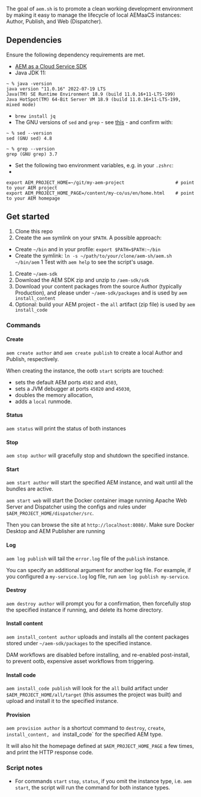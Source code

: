 The goal of `aem.sh` is to promote a clean working development environment by making it easy to manage the lifecycle of local AEMaaCS instances: Author, Publish, and Web (Dispatcher).

## Dependencies

Ensure the following dependency requirements are met.

* [AEM as a Cloud Service SDK](https://experienceleague.adobe.com/docs/experience-manager-cloud-service/content/implementing/developing/aem-as-a-cloud-service-sdk.html?lang=en)
* Java JDK 11:
```
~ % java -version
java version "11.0.16" 2022-07-19 LTS
Java(TM) SE Runtime Environment 18.9 (build 11.0.16+11-LTS-199)
Java HotSpot(TM) 64-Bit Server VM 18.9 (build 11.0.16+11-LTS-199, mixed mode)
```
* `brew install jq`
* The GNU versions of `sed` and `grep` - see [this](https://medium.com/@bramblexu/install-gnu-sed-on-mac-os-and-set-it-as-default-7c17ef1b8f64) - and confirm with:
```
~ % sed --version
sed (GNU sed) 4.8

~ % grep --version
grep (GNU grep) 3.7
```

* Set the following two environment variables, e.g. in your `.zshrc`:
*
```
export AEM_PROJECT_HOME=~/git/my-aem-project                   # point to your AEM project
export AEM_PROJECT_HOME_PAGE=/content/my-co/us/en/home.html    # point to your AEM homepage
```



## Get started

1. Clone this repo
1. Create the `aem` symlink on your `$PATH`. A possible approach:
  * Create `~/bin` and in your profile: `export $PATH=$PATH:~/bin`
  * Create the symlink: `ln -s ~/path/to/your/clone/aem-sh/aem.sh ~/bin/aem`
1 Test with `aem help` to see the script's usage.
1. Create `~/aem-sdk`
1. Download the AEM SDK zip and unzip to `/aem-sdk/sdk`
1. Download your content packages from the source Author (typically Production), and please under `~/aem-sdk/packages` and is used by `aem install_content`
1. Optional: build your AEM project - the `all` artifact (zip file) is used by `aem install_code`



### Commands

#### Create

`aem create author` and `aem create publish` to create a local Author and Publish, respectively.

When creating the instance, the ootb `start` scripts are touched:

* sets the default AEM ports `4502` and `4503`,
* sets a JVM debugger at ports `45020` and `45030`,
* doubles the memory allocation,
* adds a `local` runmode.

#### Status

`aem status` will print the status of both instances


#### Stop

`aem stop author` will gracefully stop and shutdown the specified instance.


#### Start

`aem start author` will start the specified AEM instance, and wait until all the bundles are active.

`aem start web` will start the Docker container image running Apache Web Server and Dispatcher using the configs and rules under `$AEM_PROJECT_HOME/dispatcher/src`.

Then you can browse the site at `http://localhost:8080/`.  Make sure Docker Desktop and AEM Publisher are running


#### Log

`aem log publish` will tail the `error.log` file of the `publish` instance.

You can specify an additional argument for another log file. For example, if you configured a `my-service.log` log file, run `aem log publish my-service`.


#### Destroy

`aem destroy author` will prompt you for a confirmation, then forcefully stop the specified instance if running, and delete its home directory.


#### Install content

`aem install_content author` uploads and installs all the content packages stored under `~/aem-sdk/packages` to the specified instance.

DAM workflows are disabled before installing, and re-enabled post-install, to prevent ootb, expensive asset workflows from triggering.


#### Install code

`aem install_code publish` will look for the `all` build artifact under `$AEM_PROJECT_HOME/all/target` (this assumes the project was built) and upload and install it to the specified instance.


#### Provision

`aem provision author` is a shortcut command to `destroy`, `create`, `install_content, and `install_code` for the specified AEM type.

It will also hit the homepage defined at `$AEM_PROJECT_HOME_PAGE` a few times, and print the HTTP response code.


### Script notes

* For commands `start` `stop`, `status`, if you omit the instance type, i.e. `aem start`, the script will run the command for both instance types.
